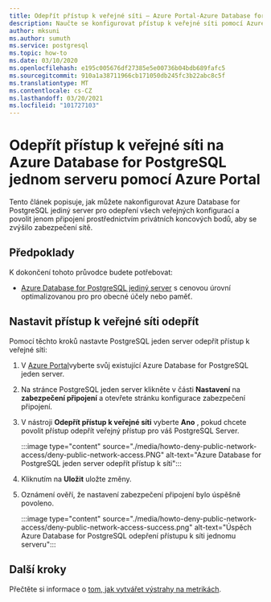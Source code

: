 ```yaml
---
title: Odepřít přístup k veřejné síti – Azure Portal-Azure Database for PostgreSQL-jeden server
description: Naučte se konfigurovat přístup k veřejné síti pomocí Azure Portal pro váš Azure Database for PostgreSQL jeden server.
author: mksuni
ms.author: sumuth
ms.service: postgresql
ms.topic: how-to
ms.date: 03/10/2020
ms.openlocfilehash: e195c005676df27385e5e00736b04bdb689fafc5
ms.sourcegitcommit: 910a1a38711966cb171050db245fc3b22abc8c5f
ms.translationtype: MT
ms.contentlocale: cs-CZ
ms.lasthandoff: 03/20/2021
ms.locfileid: "101727103"
---
```

# <a name="deny-public-network-access-in-azure-database-for-postgresql-single-server-using-azure-portal"></a>Odepřít přístup k veřejné síti na Azure Database for PostgreSQL jednom serveru pomocí Azure Portal

Tento článek popisuje, jak můžete nakonfigurovat Azure Database for PostgreSQL jediný server pro odepření všech veřejných konfigurací a povolit jenom připojení prostřednictvím privátních koncových bodů, aby se zvýšilo zabezpečení sítě.

## <a name="prerequisites"></a>Předpoklady

K dokončení tohoto průvodce budete potřebovat:

* [Azure Database for PostgreSQL jediný server](quickstart-create-server-database-portal.md) s cenovou úrovní optimalizovanou pro pro obecné účely nebo paměť.

## <a name="set-deny-public-network-access"></a>Nastavit přístup k veřejné síti odepřít

Pomocí těchto kroků nastavte PostgreSQL jeden server odepřít přístup k veřejné síti:

1. V [Azure Portal](https://portal.azure.com/)vyberte svůj existující Azure Database for PostgreSQL jeden server.

1. Na stránce PostgreSQL jeden server klikněte v části **Nastavení** na **zabezpečení připojení** a otevřete stránku konfigurace zabezpečení připojení.

1. V nástroji **Odepřít přístup k veřejné síti** vyberte **Ano** , pokud chcete povolit přístup odepřít veřejný přístup pro váš PostgreSQL Server.

    :::image type="content" source="./media/howto-deny-public-network-access/deny-public-network-access.PNG" alt-text="Azure Database for PostgreSQL jeden server odepřít přístup k síti":::

1. Kliknutím na **Uložit** uložte změny.

1. Oznámení ověří, že nastavení zabezpečení připojení bylo úspěšně povoleno.

    :::image type="content" source="./media/howto-deny-public-network-access/deny-public-network-access-success.png" alt-text="Úspěch Azure Database for PostgreSQL odepření přístupu k síti jednomu serveru":::

## <a name="next-steps"></a>Další kroky

Přečtěte si informace o [tom, jak vytvářet výstrahy na metrikách](howto-alert-on-metric.md).
